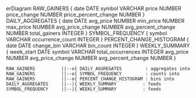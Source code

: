 erDiagram
    RAW_GAINERS {
        date                   DATE
        symbol                 VARCHAR
        price                  NUMBER
        price_change           NUMBER
        price_percent_change   NUMBER
    }
    DAILY_AGGREGATES {
        date                   DATE
        avg_price              NUMBER
        min_price              NUMBER
        max_price              NUMBER
        avg_price_change       NUMBER
        avg_percent_change     NUMBER
        total_gainers          INTEGER
    }
    SYMBOL_FREQUENCY {
        symbol                 VARCHAR
        occurrence_count       INTEGER
    }
    PERCENT_CHANGE_HISTOGRAM {
        date                   DATE
        change_bin             VARCHAR
        bin_count              INTEGER
    }
    WEEKLY_SUMMARY {
        week_start             DATE
        symbol                 VARCHAR
        total_occurrences      INTEGER
        avg_price              NUMBER
        avg_price_change       NUMBER
        avg_percent_change     NUMBER
    }

    RAW_GAINERS          ||--o{ DAILY_AGGREGATES         : aggregates into
    RAW_GAINERS          ||--o{ SYMBOL_FREQUENCY         : counts into
    RAW_GAINERS          ||--o{ PERCENT_CHANGE_HISTOGRAM : bins into
    DAILY_AGGREGATES     ||--|{ WEEKLY_SUMMARY          : feeds
    SYMBOL_FREQUENCY     ||--|{ WEEKLY_SUMMARY          : feeds
